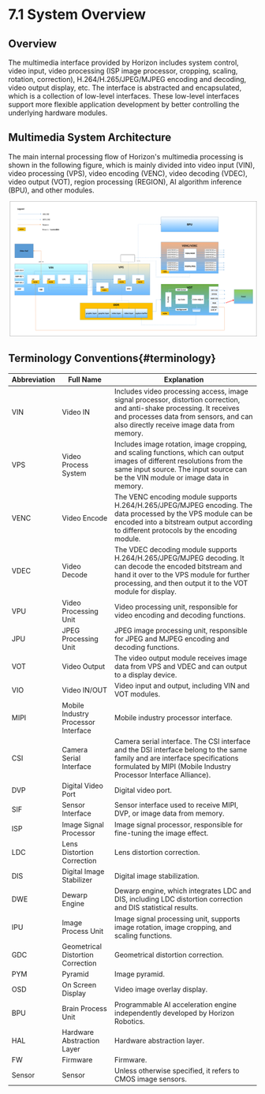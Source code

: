 # 7.1 System Overview

## Overview

The multimedia interface provided by Horizon includes system control, video input, video processing (ISP image processor, cropping, scaling, rotation, correction), H.264/H.265/JPEG/MJPEG encoding and decoding, video output display, etc. The interface is abstracted and encapsulated, which is a collection of low-level interfaces. These low-level interfaces support more flexible application development by better controlling the underlying hardware modules.

## Multimedia System Architecture

The main internal processing flow of Horizon's multimedia processing is shown in the following figure, which is mainly divided into video input (VIN), video processing (VPS), video encoding (VENC), video decoding (VDEC), video output (VOT), region processing (REGION), AI algorithm inference (BPU), and other modules.

![X3-ss_mm_system_topology](./image/overview/X3-ss_mm_system_topology-16485465559782.png)

## Terminology Conventions{#terminology}

| Abbreviation | Full Name                           | Explanation                                                  |
| ------------ | ----------------------------------- | ------------------------------------------------------------ |
| VIN          | Video IN                            | Includes video processing access, image signal processor, distortion correction, and anti-shake processing. It receives and processes data from sensors, and can also directly receive image data from memory. |
| VPS          | Video Process System                | Includes image rotation, image cropping, and scaling functions, which can output images of different resolutions from the same input source. The input source can be the VIN module or image data in memory. |
| VENC         | Video Encode                        | The VENC encoding module supports H.264/H.265/JPEG/MJPEG encoding. The data processed by the VPS module can be encoded into a bitstream output according to different protocols by the encoding module. |
| VDEC         | Video Decode                        | The VDEC decoding module supports H.264/H.265/JPEG/MJPEG decoding. It can decode the encoded bitstream and hand it over to the VPS module for further processing, and then output it to the VOT module for display. |
| VPU          | Video Processing Unit               | Video processing unit, responsible for video encoding and decoding functions. |
| JPU          | JPEG Processing Unit                | JPEG image processing unit, responsible for JPEG and MJPEG encoding and decoding functions. |
| VOT          | Video Output                        | The video output module receives image data from VPS and VDEC and can output to a display device.  |
| VIO          | Video IN/OUT                        | Video input and output, including VIN and VOT modules.       |
| MIPI         | Mobile Industry Processor Interface | Mobile industry processor interface.                         |
| CSI          | Camera Serial Interface             | Camera serial interface. The CSI interface and the DSI interface belong to the same family and are interface specifications formulated by MIPI (Mobile Industry Processor Interface Alliance). |
| DVP          | Digital Video Port                  | Digital video port.                                          |
| SIF          | Sensor Interface                    | Sensor interface used to receive MIPI, DVP, or image data from memory. |
| ISP          | Image Signal Processor              | Image signal processor, responsible for fine-tuning the image effect. |
| LDC          | Lens Distortion Correction          | Lens distortion correction.                                  |
| DIS          | Digital Image Stabilizer            | Digital image stabilization.                                 |
| DWE          | Dewarp Engine                       | Dewarp engine, which integrates LDC and DIS, including LDC distortion correction and DIS statistical results. |
| IPU          | Image Process Unit                  | Image signal processing unit, supports image rotation, image cropping, and scaling functions. |
| GDC          | Geometrical Distortion Correction   | Geometrical distortion correction.                            |
| PYM          | Pyramid                             | Image pyramid.                                               |
| OSD          | On Screen Display                   | Video image overlay display.                                 |
| BPU          | Brain Process Unit                  | Programmable AI acceleration engine independently developed by Horizon Robotics. |
| HAL          | Hardware Abstraction Layer          | Hardware abstraction layer.                                  |
| FW           | Firmware                            | Firmware.                                                    |
| Sensor       | Sensor                              | Unless otherwise specified, it refers to CMOS image sensors.  |